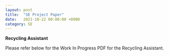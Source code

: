 ```yaml
---
layout: post
title:  "SE Project Paper"
date:   2021-10-22 00:00:00 +0900
category: SE
---
```


**Recycling Assistant**

Please refer below for the Work In Progress PDF for the Recycling Assistant.

<object data="{{ site.baseurl }}/files/recycling-assistant-paper-WIP.pdf" width="800" height="800" type='application/pdf'></object>

